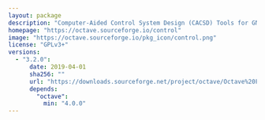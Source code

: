 ```yaml
---
layout: package
description: "Computer-Aided Control System Design (CACSD) Tools for GNU Octave, based on the proven SLICOT Library."
homepage: "https://octave.sourceforge.io/control"
image: "https://octave.sourceforge.io/pkg_icon/control.png"
license: "GPLv3+"
versions:
  - "3.2.0":
      date: 2019-04-01
      sha256: ""
      url: "https://downloads.sourceforge.net/project/octave/Octave%20Forge%20Packages/Individual%20Package%20Releases/control-3.2.0.tar.gz"
      depends:
        "octave":
          min: "4.0.0"
---
```

